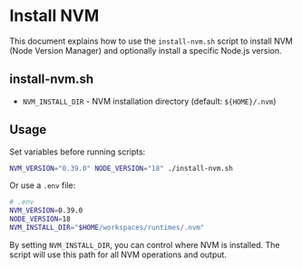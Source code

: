 # Install NVM

This document explains how to use the `install-nvm.sh` script to install NVM (Node Version Manager) and optionally install a specific Node.js version.

## install-nvm.sh

- `NVM_INSTALL_DIR` - NVM installation directory (default: `${HOME}/.nvm`)

## Usage

Set variables before running scripts:

```bash
NVM_VERSION="0.39.0" NODE_VERSION="18" ./install-nvm.sh
```

Or use a `.env` file:

```bash
# .env
NVM_VERSION=0.39.0
NODE_VERSION=18
NVM_INSTALL_DIR="$HOME/workspaces/runtimes/.nvm"
```

By setting `NVM_INSTALL_DIR`, you can control where NVM is installed. The script will use this path for all NVM operations and output.
